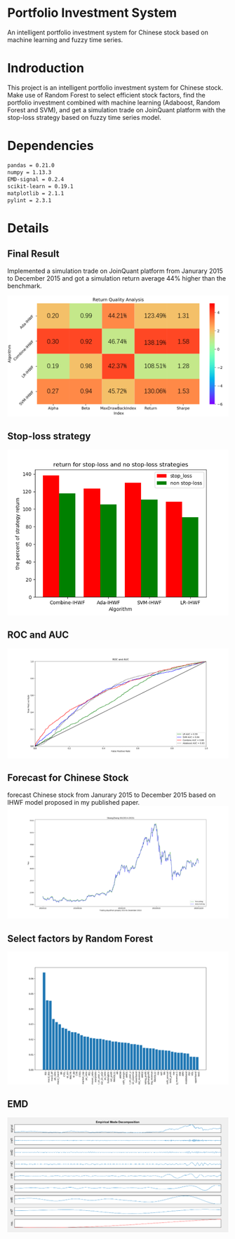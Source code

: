 # Portfolio Investment System
An intelligent portfolio investment system for Chinese stock based on machine learning and fuzzy time series.

# Indroduction
This project is an intelligent portfolio investment system for Chinese stock. Make use of Random Forest to select efficient stock factors, find the portfolio investment combined with machine learning (Adaboost, Random Forest and SVM), and get a simulation trade on JoinQuant platform with the stop-loss strategy based on fuzzy time series model.


# Dependencies
```
pandas = 0.21.0
numpy = 1.13.3
EMD-signal = 0.2.4
scikit-learn = 0.19.1
matplotlib = 2.1.1
pylint = 2.3.1
```
# Details
## Final Result
Implemented a simulation trade on JoinQuant platform from Janurary 2015 to December 2015 and got a simulation return average 44% higher than the benchmark.

![image](https://github.com/Junyihe1107/Portfolio-Investment-System/blob/master/image/Result.png)

## Stop-loss strategy
![image](https://github.com/Junyihe1107/Portfolio-Investment-System/blob/master/image/stopLoss.png)

## ROC and AUC
![image](https://github.com/Junyihe1107/Portfolio-Investment-System/blob/master/image/ROC.png)

## Forecast for Chinese Stock
forecast Chinese stock from Janurary 2015 to December 2015 based on IHWF model proposed in my published paper.
![image](https://github.com/Junyihe1107/Portfolio-Investment-System/blob/master/image/Forecast.png)

## Select factors by Random Forest
![image](https://github.com/Junyihe1107/Portfolio-Investment-System/blob/master/image/FactSelect.png)

## EMD
![image](https://github.com/Junyihe1107/Portfolio-Investment-System/blob/master/image/EMD.png)
